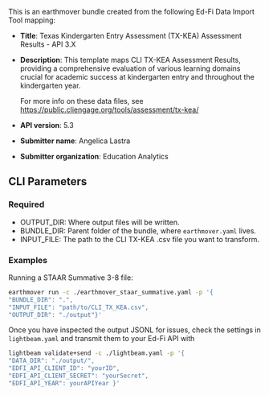 This is an earthmover bundle created from the following Ed-Fi Data Import Tool mapping:
* **Title**: Texas Kindergarten Entry Assessment (TX-KEA) Assessment Results - API 3.X
* **Description**: This template maps CLI TX-KEA Assessment Results, providing a comprehensive evaluation of various learning domains crucial for academic success at kindergarten entry and throughout the kindergarten year.
    
    For more info on these data files, see https://public.cliengage.org/tools/assessment/tx-kea/

* **API version**: 5.3
* **Submitter name**: Angelica Lastra
* **Submitter organization**: Education Analytics

## CLI Parameters

### Required
- OUTPUT_DIR: Where output files will be written.
- BUNDLE_DIR: Parent folder of the bundle, where `earthmover.yaml` lives.
- INPUT_FILE: The path to the CLI TX-KEA .csv file you want to transform.

### Examples
Running a STAAR Summative 3-8 file:
```bash
earthmover run -c ./earthmover_staar_summative.yaml -p '{
"BUNDLE_DIR": ".",
"INPUT_FILE": "path/to/CLI_TX_KEA.csv",
"OUTPUT_DIR": "./output"}'
```

Once you have inspected the output JSONL for issues, check the settings in `lightbeam.yaml` and transmit them to your Ed-Fi API with
```bash
lightbeam validate+send -c ./lightbeam.yaml -p '{
"DATA_DIR": "./output/",
"EDFI_API_CLIENT_ID": "yourID",
"EDFI_API_CLIENT_SECRET": "yourSecret",
"EDFI_API_YEAR": yourAPIYear }'
```